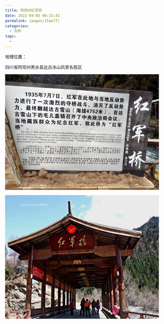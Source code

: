 ```yaml
---
title: 阿坝州红军桥
date: 2022-04-05 00:15:43
permalink: /pages/15ae7f/
categories:
  - 古桥
tags:
  - 
---
```

地理位置：

四川省阿坝州黑水县达古冰山风景名胜区

![阿坝州红军桥](/img/photo/10.jpg)

![阿坝州红军桥](/img/photo/11.jpg)
